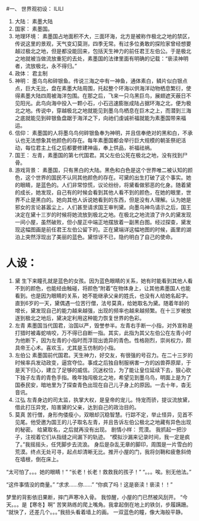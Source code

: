 #一、	世界观初设：
lLlLl

1.	大陆：
素墨大陆
2.	国家：
素墨国。
3.	地理环境：
素墨国占地面积不大，三面环海，北方是被称作极北之地的禁区，传说这里的景观，天气变幻莫测，四季无常。有过多位勇敢的探险家曾经想要越过极北之地，但是都没能回来，包括天生神力的前任君王左伯公。于是极北之地就被当做流放重犯的去处，素墨国的法律里面有明确的记载：“亵渎神明者，流放极北，永不得归。”
4.	政体：
君主制
5.	神明：
	墨乌鸟和碎银鱼。传说三海之中有一神鱼，通体素白，鳞片似白银点点，巨大无比，盘在素墨大陆周围，托起整个环海以供海洋动物栖息繁衍，使得素墨大陆四周被海洋包围。在那之后，飞来一只乌黑巨鸟，展翅遮天蔽日不见阳光。此鸟向海中投入一颗小石，小石迅速膨胀成陆占据环海之北，便为极北之地。传说中，穿越极北之地就能见到墨乌鸟栖息在巨木之上，而潜到三海之底就能见到碎银鱼盘踞于海洋之下，向祂们虔诚祈福就能为素墨国带来福运。
6.	信仰：
	素墨国的人将墨乌鸟何碎银鱼奉为神明，并且信奉绝对的黑和白，不承认也无法想象其他颜色的存在。每年素墨国都会举行巨大规模的朝圣祭祀活动，每位君主上任之后都要修建神庙，奉上供品，祈福祛祸。
7.	国王：
左青，素墨国的第七代国君。其父左伯公死在极北之地，没有找到尸骨。
8.	游戏背景：
素墨国，只有黑白的大陆。黑色和白色是这个世界唯二被认知的颜色，这个世界的国民不认同其他颜色的存在。可黛的出生打破了这个事实。她的眼睛，是蓝色的。人们非常惊慌，议论纷纷，将黛看做邪恶的化身。随着黛的成长，她发现，自己有的时候会看到其他人看不到的颜色，在她的眼里，世界不止是黑白的。她向其他人诉说她看到的东西，但是没有人理解。认为她是邪女的言论甚嚣尘上，人们甚至请求国王审判黛。向墨乌神鸟请示之后，国王决定在黛十三岁的时候将她流放到极北之地。在极北之地流浪了许久的黛发现一间小屋，虽然破败，但小屋正中端正地摆放着一副黑白图。经过探查，黛发现这幅图画是前任君王左伯公留下的。正在黛端详这幅地图的时候，画里的湖泊上突然浮现出了美丽的蓝色。黛惊讶不已，隐约明白了自己的使命。

#	人设：
1)	黛
生下来瞳孔就是蓝色的女孩。因为蓝色眼睛的关系，她有时能看到其他人看不到的颜色，也能经由触碰，将颜色“附着”在物体身上，让其他素墨国人也能看到。也是因为眼睛的关系，她不能继承父亲的姓氏，也没有人给她名起字。直到6岁的一天，黛偶遇一位苦行僧，法号莫真，给她取名为黛。随着年龄的增长，黛发现自己的能力越来越强，出现的频率也越来越频繁。在十三岁被放逐到极北之地后，黛决定利用这种能力恢复世界的色彩。
2)	左青
素墨国当代国君，治国以严，毁誉参半。左青右手断一小指，对外宣称是打猎时被毒蛇啃咬，万不得已自断一指。其实，此指为其父左伯公在左青小时为他断下，因为左青的小指时而浮现出诡异的青色。性格刚烈，崇尚权力，颇具帝王心术。喜欢玉，尤其是玉仿制的小指。
3)	左伯公
素墨国前代国君。天生神力，好交友，有很强的号召力。在二十三岁的时候率兵发动政变，逼宫夺位。事成之后独自制服祸害一方的凶兽莽原犀，于是天下归心，建立了足够的威信。沉迷权位，为了能让皇位延续下去，狠心砍下独子左青的青色手指。晚年独闯极北之地，希望见到墨乌鸟，明面上是为了国泰民安，暗地里为了探查青色出现在自己儿子身上的原因。一去十年，杳无音讯。
4)	江弘
左青身边的司太监，执掌大权，是皇帝的宠儿。恃宠而骄，提议流放黛，借此打压异党，陷害黛的父亲，达到自己的政治目的。
5)	莫真
苦行僧，身形佝偻瘦小，双眼却沉稳智慧。行踪不定，举止怪异，见首不见尾。他受邀为国王的儿子取名左青，并且告诉左伯公极北之地藏有异色出现的秘密。
给黛取名，之后就再没有出现。
剧情小样：
荒漠。
我抓起一把沙子，注视着它们从指缝之间漏下的轨迹。
“模拟沙漏来记录时间，我一定是疯了。”我摇摇头，任凭脚步去流浪。
身后是杂乱无章的脚印，周围是一片雪白的荒漠。终点无处可寻，起点却清晰无比。推开小屋的门，我将剑鞘和疲惫斜倚在墙根，倒在床上。

“太可怕了。。。她的眼睛！”
“长老！长老！救救我的孩子！”
“。。。唉。别无他法。”

“这件事情没的商量。”
“求求……你……”
“你疯了吗！这是亵渎！亵渎！！”

梦里的背影依旧果断，摔门声寒冷入骨。
我惊醒，小屋的门已然被风刮开。
“今天。。。是【寒冬】啊”
苦笑熟练的爬上嘴角。我拿起倒在地上的铁剑，步履蹒跚。
“就快了，还差几个。。。”我扭头看着墙上的画。
一双蓝色的瞳，像大海般平静。

